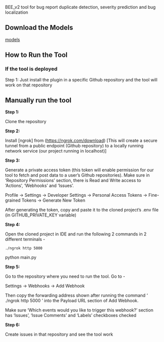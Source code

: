 BEE_v2 tool for bug report duplicate detection, severity prediction and bug localization

## Download the Models 
[models](https://drive.google.com/drive/folders/1IQdWRwUKVGmU-8p4PNbWd4vTxIAuaoNY?usp=sharing)


## How to Run the Tool
### If the tool is deployed

Step 1: Just install the plugin in a specific Github repository and the tool will work on that repository


## Manually run the tool

**Step 1:** 

Clone the repository 


**Step 2:**

Install [ngrok] from (https://ngrok.com/download) [This will create a secure tunnel from a public endpoint (Github repository) to a locally running network service (our project running in localhost)]


**Step 3:** 

Generate a private access token (this token will enable permission for our tool to fetch and post data to a user’s Github repositories). Make sure in ‘Repository Permissions’ section, there is Read and Write access to ‘Actions’, ‘Webhooks’ and ‘Issues’.

   Profile -> Settings -> Developer Settings -> Personal Access Tokens -> Fine-grained Tokens -> Generate New Token

After generating the token, copy and paste it to the cloned project’s .env file
(in GITHUB_PRIVATE_KEY variable)


**Step 4:**

Open the cloned project in IDE and run the following 2 commands in 2 different terminals -

`./ngrok http 5000`

python main.py



**Step 5:**

Go to the repository where you need to run the tool. Go to -

Settings -> Webhooks -> Add Webhook 

Then copy the forwarding address shown after running the command ‘ ./ngrok http 5000 ’ into the Payload URL section of Add Webhook. 




Make sure ‘Which events would you like to trigger this webhook?’ section has ‘Issues’, ‘Issue Comments’ and ‘Labels’ checkboxes checked



**Step 6:**

Create issues in that repository and see the tool work

